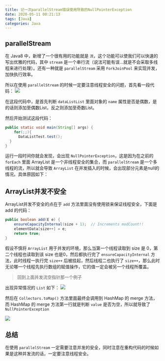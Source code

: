 ```yaml
---
title: 记一次parallelStream错误使用导致的NullPointerException
date: 2020-05-11 00:21:13
tags: [Java]
categories: Java
---
```


## parallelStream
在 Java8 中，新增了一个很有用的功能就是 `流`，这个功能可以使我们可以快速的写出优雅的代码，其中 `stream` 是一个串行流（说法可能有误...就是不会采取多线程来进行处理）。还有一种就是 `parallelStream` 采用 `ForkJoinPool` 来实现并发，加快执行效率。


所以在使用 `parallelStream` 的时候一定要注意线程安全的问题，首先看一段代码：
![](https://szhtc-1252780558.cos.ap-shanghai.myqcloud.com/%E6%96%87%E7%AB%A0/%E8%AE%B0%E4%B8%80%E6%AC%A1parallelStream%E9%94%99%E8%AF%AF%E4%BD%BF%E7%94%A8%E5%AF%BC%E8%87%B4%E7%9A%84NullPointerException/%E4%BB%A3%E7%A0%81%E7%A4%BA%E4%BE%8B.png)


在这段代码中，是首先判断 `dataListList` 里面对象的 `name` 属性是否是偶数，是的话则添加至偶数List，反之则添加至奇数List。

然后开始测试这段代码：
```java
public static void main(String[] args) {
    for(;;){
      DataListTest.test();
  }
}
```

运行一段时间你就会发现，会出现 `NullPointerException`，这是因为在之前的 `forEach` 里面 ArrayList 是一个非线程安全的集合，而 `parallelStream` 是一个多线程的流，所以就会导致 `ArrayList` 在并发插入的时候，会出现部分元素是null的情况。具体原因如下：

## ArrayList并发不安全
ArrayList并发不安全的点在于 `add` 方法里面没有使用锁来保证线程安全，下面是 add 的代码：
```java
public boolean add(E e) {
    ensureCapacityInternal(size + 1);  // Increments modCount!!
    elementData[size++] = e;
    return true;
}
```
假设不慎将 `ArrayList` 用于并发的环境，那么当第一个线程读取到 size 是 0，第二个线程也读取到该 size 也是0，然后都执行完了 `ensureCapacityInternal` 方法，此时线程一执行完 `size++` 后被挂起，然后线程二也执行了 `size++`，那么此时无论哪一个线程先执行数组的赋值操作，它的值一定会被另一个线程所覆盖。



> 回到上面并发流空指针那一个例子

出现异常情况的 `List` 如下：
![](https://szhtc-1252780558.cos.ap-shanghai.myqcloud.com/%E6%96%87%E7%AB%A0/%E8%AE%B0%E4%B8%80%E6%AC%A1parallelStream%E9%94%99%E8%AF%AF%E4%BD%BF%E7%94%A8%E5%AF%BC%E8%87%B4%E7%9A%84NullPointerException/List%E4%B8%BAnull.png)

然后在 `Collectors.toMap()` 方法里面最终会调用到 HashMap 的 merge 方法，而 HashMap 的 merge 方法第一行就是判断 `value` 是否为空，所以就导致了 `NullPointerException`

![](https://szhtc-1252780558.cos.ap-shanghai.myqcloud.com/%E6%96%87%E7%AB%A0/%E8%AE%B0%E4%B8%80%E6%AC%A1parallelStream%E9%94%99%E8%AF%AF%E4%BD%BF%E7%94%A8%E5%AF%BC%E8%87%B4%E7%9A%84NullPointerException/merge%E4%B8%BA%E7%A9%BA.png)

## 总结
在使用 `parallelStream` 一定需要注意并发的安全，同时注意在重构代码的时候如果是这种并发流的话，一定要注意线程安全。